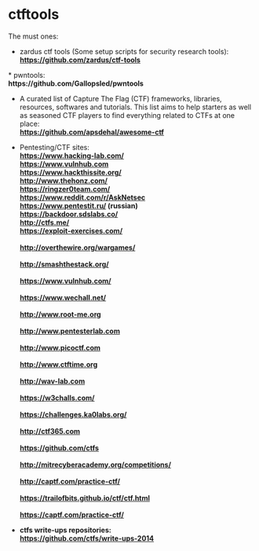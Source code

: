 # ctftools

The must ones:
* zardus ctf tools (Some setup scripts for security research tools):
<b><br>
https://github.com/zardus/ctf-tools
</b>
* pwntools: <br><b>https://github.com/Gallopsled/pwntools</b>
  
* A curated list of Capture The Flag (CTF) frameworks, libraries, resources, softwares and tutorials. This list aims to help starters as well as seasoned CTF players to find everything related to CTFs at one place:
<br><b>https://github.com/apsdehal/awesome-ctf</b>

* Pentesting/CTF sites:
<br><b>https://www.hacking-lab.com/</b>
<br><b>https://www.vulnhub.com</b>
<br><b>https://www.hackthissite.org/<b>
<br><b>http://www.thehonz.com/</b>
<br><b>https://ringzer0team.com/</b>
<br><b>https://www.reddit.com/r/AskNetsec</b>
<br><b>https://www.pentestit.ru/ (russian)</b>
<br><b>https://backdoor.sdslabs.co/</b>
<br><b>http://ctfs.me/</b>
<br><b>https://exploit-exercises.com/<br></b>
<br><b>http://overthewire.org/wargames/<br></b>
<br><b>http://smashthestack.org/<br></b>
<br><b>https://www.vulnhub.com/<br></b>
<br><b>https://www.wechall.net/<br></b>
<br><b>http://www.root-me.org<br></b>
<br><b>http://www.pentesterlab.com<br></b>
<br><b>http://www.picoctf.com<br></b>
<br><b>http://www.ctftime.org<br></b>
<br><b>http://wav-lab.com<br></b>
<br><b>https://w3challs.com/<br></b>
<br><b>https://challenges.ka0labs.org/<br></b>
<br><b>http://ctf365.com<br></b>
<br><b>https://github.com/ctfs<br></b>
<br><b>http://mitrecyberacademy.org/competitions/<br></b>
<br><b>http://captf.com/practice-ctf/<br></b>
<br><b>https://trailofbits.github.io/ctf/ctf.html<br></b>
<br><b>https://captf.com/practice-ctf/<br></b>

* ctfs write-ups repositories:
<br><b>https://github.com/ctfs/write-ups-2014<br></b>


